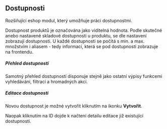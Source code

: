 ## Dostupnosti

Rozšiřující eshop modul, který umožňuje práci dostupnostmi. 

Dostupnost produktů je označována jako viditelná hodnota. Podle skutečné anebo nastavené skladové dostupnosti u produktu, se dle nastavení zobrazují dostupnosti. U každé dostupnosti se počítá s min. a max. množstvím i aliasem - tedy informací, která se pod dostupností zobrazuje na frontendu.

##### Přehled dostupností

Samotný přehled dostupností disponuje stejně jako ostatní výpisy funkcemi vyhledávání, filtrací a hromadných akcí.


##### Editace dostupnosti

Novou dostupnost je možné vytvořit kliknutím na ikonku **Vytvořit**. 

Naopak kliknutím na ID dojde k načtení detailu editace již existující dostupnosti.